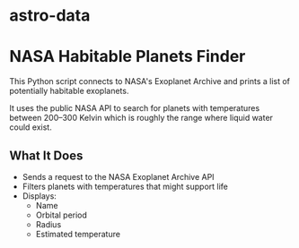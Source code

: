# astro-data
# NASA Habitable Planets Finder

This Python script connects to NASA's Exoplanet Archive and prints a list of potentially habitable exoplanets.

It uses the public NASA API to search for planets with temperatures between 200–300 Kelvin which is roughly the range where liquid water could exist.

## What It Does

- Sends a request to the NASA Exoplanet Archive API
- Filters planets with temperatures that might support life
- Displays:
  - Name
  - Orbital period
  - Radius
  - Estimated temperature
